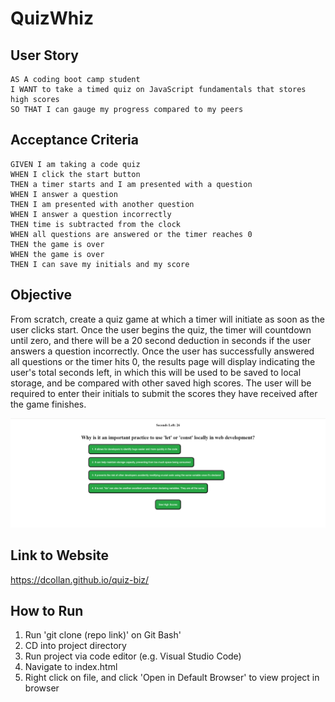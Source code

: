 # QuizWhiz


## User Story

```
AS A coding boot camp student
I WANT to take a timed quiz on JavaScript fundamentals that stores high scores
SO THAT I can gauge my progress compared to my peers
```

## Acceptance Criteria

```
GIVEN I am taking a code quiz
WHEN I click the start button
THEN a timer starts and I am presented with a question
WHEN I answer a question
THEN I am presented with another question
WHEN I answer a question incorrectly
THEN time is subtracted from the clock
WHEN all questions are answered or the timer reaches 0
THEN the game is over
WHEN the game is over
THEN I can save my initials and my score
```

## Objective

From scratch, create a quiz game at which a timer will initiate as soon as the user clicks start. Once the user begins the quiz, the timer will countdown until zero, and there will be a 20 second deduction in seconds if the user answers a question incorrectly. Once the user has successfully answered all questions or the timer hits 0, the results page will display indicating the user's total seconds left, in which this will be used to be saved to local storage, and be compared with other saved high scores. The user will be required to enter their initials to submit the scores they have received after the game finishes.

![img](./Assets/Quiz-Screenshot.png)

## Link to Website

https://dcollan.github.io/quiz-biz/

## How to Run

1. Run 'git clone (repo link)' on Git Bash'
2. CD into project directory
3. Run project via code editor (e.g. Visual Studio Code)
4. Navigate to index.html
5. Right click on file, and click 'Open in Default Browser' to view project in browser
